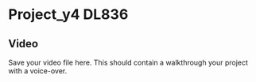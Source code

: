 # Project_y4 DL836
## Video
Save your video file here.
This should contain a walkthrough your project with a voice-over.
